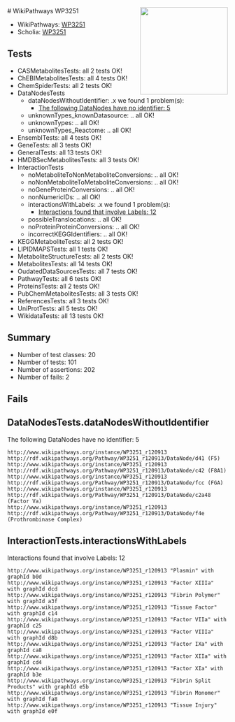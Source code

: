 <img style="float: right; width: 200px" src="https://upload.wikimedia.org/wikipedia/commons/thumb/8/83/Wplogo_with_text_500.png/640px-Wplogo_with_text_500.png" />
# WikiPathways WP3251

* WikiPathways: [WP3251](https://new.wikipathways.org/pathways/WP3251)
* Scholia: [WP3251](https://scholia.toolforge.org/wikipathways/WP3251)
## Tests
* CASMetabolitesTests: all 2 tests OK!
* ChEBIMetabolitesTests: all 4 tests OK!
* ChemSpiderTests: all 2 tests OK!
* DataNodesTests
    * dataNodesWithoutIdentifier: .x we found 1 problem(s):
        * [The following DataNodes have no identifier: 5](#d2d32fa4)
    * unknownTypes_knownDatasource: .. all OK!
    * unknownTypes: .. all OK!
    * unknownTypes_Reactome: .. all OK!
* EnsemblTests: all 4 tests OK!
* GeneTests: all 3 tests OK!
* GeneralTests: all 13 tests OK!
* HMDBSecMetabolitesTests: all 3 tests OK!
* InteractionTests
    * noMetaboliteToNonMetaboliteConversions: .. all OK!
    * noNonMetaboliteToMetaboliteConversions: .. all OK!
    * noGeneProteinConversions: .. all OK!
    * nonNumericIDs: .. all OK!
    * interactionsWithLabels: .x we found 1 problem(s):
        * [Interactions found that involve Labels: 12](#fe97a8ba)
    * possibleTranslocations: .. all OK!
    * noProteinProteinConversions: .. all OK!
    * incorrectKEGGIdentifiers: .. all OK!
* KEGGMetaboliteTests: all 2 tests OK!
* LIPIDMAPSTests: all 1 tests OK!
* MetaboliteStructureTests: all 2 tests OK!
* MetabolitesTests: all 14 tests OK!
* OudatedDataSourcesTests: all 7 tests OK!
* PathwayTests: all 6 tests OK!
* ProteinsTests: all 2 tests OK!
* PubChemMetabolitesTests: all 3 tests OK!
* ReferencesTests: all 3 tests OK!
* UniProtTests: all 5 tests OK!
* WikidataTests: all 13 tests OK!


## Summary

* Number of test classes: 20
* Number of tests: 101
* Number of assertions: 202
* Number of fails: 2

## Fails

<a name="d2d32fa4" />

## DataNodesTests.dataNodesWithoutIdentifier

The following DataNodes have no identifier: 5
```
http://www.wikipathways.org/instance/WP3251_r120913 http://rdf.wikipathways.org/Pathway/WP3251_r120913/DataNode/d41 (F5)
http://www.wikipathways.org/instance/WP3251_r120913 http://rdf.wikipathways.org/Pathway/WP3251_r120913/DataNode/c42 (F8A1)
http://www.wikipathways.org/instance/WP3251_r120913 http://rdf.wikipathways.org/Pathway/WP3251_r120913/DataNode/fcc (FGA)
http://www.wikipathways.org/instance/WP3251_r120913 http://rdf.wikipathways.org/Pathway/WP3251_r120913/DataNode/c2a48 (Factor Va)
http://www.wikipathways.org/instance/WP3251_r120913 http://rdf.wikipathways.org/Pathway/WP3251_r120913/DataNode/f4e (Prothrombinase Complex)
```

<a name="fe97a8ba" />

## InteractionTests.interactionsWithLabels

Interactions found that involve Labels: 12
```
http://www.wikipathways.org/instance/WP3251_r120913 "Plasmin" with graphId b0d
http://www.wikipathways.org/instance/WP3251_r120913 "Factor XIIIa" with graphId dcd
http://www.wikipathways.org/instance/WP3251_r120913 "Fibrin Polymer" with graphId a3f
http://www.wikipathways.org/instance/WP3251_r120913 "Tissue Factor" with graphId c14
http://www.wikipathways.org/instance/WP3251_r120913 "Factor VIIa" with graphId c25
http://www.wikipathways.org/instance/WP3251_r120913 "Factor VIIIa" with graphId d8b
http://www.wikipathways.org/instance/WP3251_r120913 "Factor IXa" with graphId ca8
http://www.wikipathways.org/instance/WP3251_r120913 "Factor XIIa" with graphId cd4
http://www.wikipathways.org/instance/WP3251_r120913 "Factor XIa" with graphId b3e
http://www.wikipathways.org/instance/WP3251_r120913 "Fibrin Split Products" with graphId e5b
http://www.wikipathways.org/instance/WP3251_r120913 "Fibrin Monomer" with graphId fa8
http://www.wikipathways.org/instance/WP3251_r120913 "Tissue Injury" with graphId e0f
```

